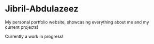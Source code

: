 # Jibril-Abdulazeez
My personal portfolio website, showcasing everything about me and my current projects!

Currently a work in progress!
